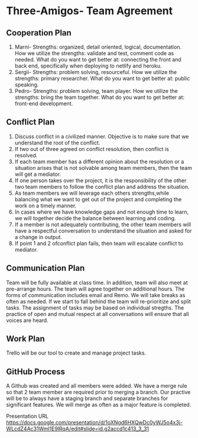 # Three-Amigos- Team Agreement

## Cooperation Plan
1. Marni- Strengths: organized, detail oriented, logical, documentation. How we utilize the strengths: validate and test, comment code as needed. What do you want to get better at: connecting the front and back end, specifically when deploying to netlify and heroku.
2. Sergii- Strengths: problem solving, resourceful.  How we utilize the strengths: primary researcher.  What do you want to get better at: public speaking.
3. Pedro- Strengths: problem solving, team player. How we utilize the strengths: bring the team together. What do you want to get better at: front-end development.

## Conflict Plan
1. Discuss conflict in a civilized manner.  Objective is to make sure that we understand the root of the conflict.
2. If two out of three agreed on conflict resolution, then conflict is resolved.
3. If each team member has a different opinion about the resolution or a situation arises that is not solvable among team members, then the team will get a mediator.
4. If one person takes over the project, it is the responsibility of the other two team members to follow the conflict plan and address the situation. 
5. As team members we will leverage each others strengths,while balancing what we want to get out of the project and completing the work on a timely manner.
6. In cases where we have knowledge gaps and not enough time to learn, we will together decide the balance between learning and coding.
7. If a member is not adequately contributing, the other team members will have a respectful conversation to understand the situation and asked for a change in output.
8. If point 1 and 2 ofconflict plan fails, then team will escalate conflict to mediator.

## Communication Plan
Team will be fully available at class time.  In addition, team will also meet at pre-arrange hours.  The team will agree together on additional hours. The forms of communication includes email and Remo. We will take breaks as often as needed. If we start to fall behind the team will re-prioritize and split tasks.  The assignment of tasks may be based on individual stregths. The practice of open and mutual respect at all conversations will ensure that all voices are heard.

## Work Plan
Trello will be our tool to create and manage project tasks.

## GitHub Process
A Github was created and all members were added.  We have a merge rule so that 2 team member are required prior to merging a branch. Our practive will be to always have a staging branch and separate branches for significant features.  We will merge as often as a major feature is completed.

Presentation URL
https://docs.google.com/presentation/d/1oXNgd6HXQwDc0yWJ5o4x3j-WLcdZ4Ac31Wml1E9lRqA/edit#slide=id.g2accd1c413_3_31

